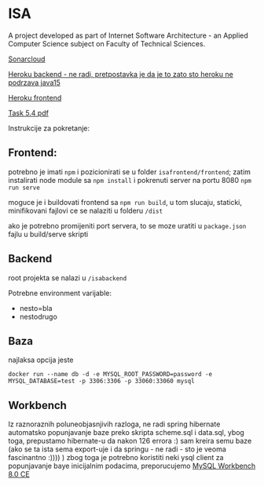 # ISA
A project developed as part of Internet Software Architecture - an Applied Computer Science subject on Faculty of Technical Sciences.



[Sonarcloud](https://sonarcloud.io/organizations/one-e2-team/projects)

[Heroku backend - ne radi, pretpostavka je da je to zato sto heroku ne podrzava java15](http://isa-eu-backend.herokuapp.com/)

[Heroku frontend](http://isa-frontend.herokuapp.com/#/)

[Task 5.4 pdf](pdf/isa%20%20task%205.4.pdf)

Instrukcije za pokretanje:

## Frontend:
potrebno je imati ```npm``` i pozicionirati se u folder ```isafrontend/frontend```; zatim instalirati node module sa ```npm install``` i pokrenuti server na portu 8080 ```npm run serve```

moguce je i buildovati frontend sa ```npm run build```, u tom slucaju, staticki, minifikovani fajlovi ce se nalaziti u folderu ```/dist```

ako je potrebno promijeniti port servera, to se moze uratiti u ```package.json``` fajlu u build/serve skripti

## Backend
root projekta se nalazi u ```/isabackend```

Potrebne environment varijable:
- nesto=bla
- nestodrugo

## Baza
najlaksa opcija jeste 

```docker run --name db -d -e MYSQL_ROOT_PASSWORD=password -e MYSQL_DATABASE=test -p 3306:3306 -p 33060:33060 mysql```

## Workbench
Iz raznoraznih poluneobjasnjivih razloga, ne radi spring hibernate automatsko popunjavanje baze preko skripta scheme.sql i data.sql, ybog toga, prepustamo hibernate-u da nakon 126 errora :) sam kreira semu baze (ako se ta ista sema export-uje i da springu - ne radi - sto je veoma fascinantno :)))) )
zbog toga je potrebno koristiti neki ysql client za popunjavanje baye inicijalnim podacima, preporucujemo [MySQL Workbench 8.0 CE](https://www.mysql.com/products/workbench/)

